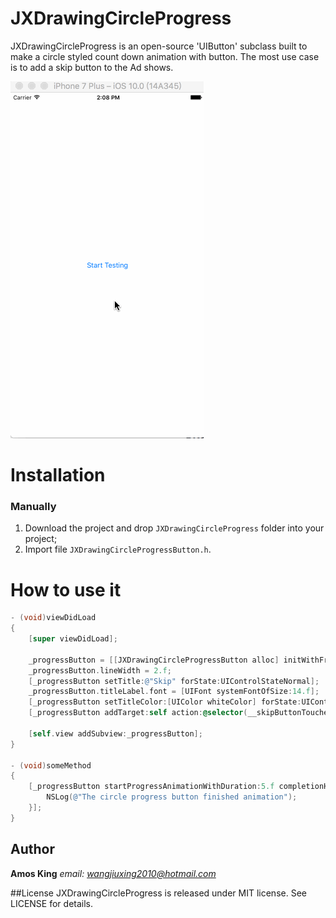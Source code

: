 # JXDrawingCircleProgress
JXDrawingCircleProgress is an open-source 'UIButton' subclass built to make a circle styled count down animation with button. The most use case is to add a skip button to the Ad shows.

![preview image](DemoPictures/Demo.gif)

# Installation

### Manually

1. Download the project and drop `JXDrawingCircleProgress` folder into your project;
2. Import file `JXDrawingCircleProgressButton.h`.

# How to use it

```objective-c
- (void)viewDidLoad
{
	[super viewDidLoad];
    
	_progressButton = [[JXDrawingCircleProgressButton alloc] initWithFrame:buttonFrame];
    _progressButton.lineWidth = 2.f;
    [_progressButton setTitle:@"Skip" forState:UIControlStateNormal];
    _progressButton.titleLabel.font = [UIFont systemFontOfSize:14.f];
    [_progressButton setTitleColor:[UIColor whiteColor] forState:UIControlStateNormal];
    [_progressButton addTarget:self action:@selector(__skipButtonTouched:) forControlEvents:UIControlEventTouchUpInside];
    
    [self.view addSubview:_progressButton];
}

- (void)someMethod
{
    [_progressButton startProgressAnimationWithDuration:5.f completionHandler:^(JXDrawingCircleProgressButton *progressButton) {
        NSLog(@"The circle progress button finished animation");
    }];
}
```
## Author
**Amos King** *email: wangjiuxing2010@hotmail.com*

##License
JXDrawingCircleProgress is released under MIT license. See LICENSE for details.

